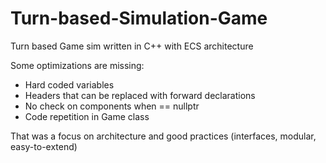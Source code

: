 # Turn-based-Simulation-Game
Turn based Game sim written in C++ with ECS architecture

Some optimizations are missing: 

- Hard coded variables
- Headers that can be replaced with forward declarations
- No check on components when == nullptr
- Code repetition in Game class

That was a focus on architecture and good practices (interfaces, modular, easy-to-extend) 
